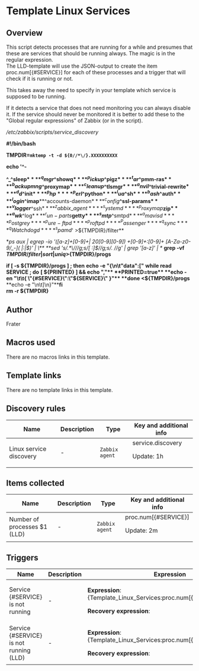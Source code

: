 # Template Linux Services

## Overview

This script detects processes that are running for a while and presumes that these are services that should be running always. The magic is in the regular expression.  
The LLD-template will use the JSON-output to create the item proc.num[{#SERVICE}] for each of these processes and a trigger that will check if it is running or not.


This takes away the need to specify in your template which service is supposed to be running.


If it detects a service that does not need monitoring you can always disable it. If the service should never be monitored it is better to add these to the "Global regular expressions" of Zabbix (or in the script).


 */etc/zabbix/scripts/service\_discovery*


**#!/bin/bash**


**TMPDIR=`mktemp -t -d ${0//*\/}.XXXXXXXXXX`**


**echo '^-**


**^\_****^sleep$****^qmgr$****^showq$****^pickup$****^pigz$****^tar$****^pmm-ras$****^backupmng$****^proxymap$****^cleanup$****^tlsmgr$****^anvil$****^trivial-rewrite$****^dd$****^init$****^php****^perl$****^python$****^lua$****^sh$****^bash$****^auth$****^login$****^imap****^accounts-daemon$****^config$****^ssl-params$****^vlogger$****^ssh$****^zabbix\_agent****^systemd****^proxymap$****zip$****^awk$****^log$****^run-parts$****getty$****^smtp$****^smtpd$****^amavisd****^postgrey****^pure-ftpd****^proftpd****^Passenger****^qsync****^qWatchdogd****^spamd$' >${TMPDIR}/filter**


**ps aux | egrep -io '([a-z]+[0-9]+| 20[0-9][0-9]) +[0-9]+:[0-9]+ [A-Za-z0-9/\_-]*( |:|$)' | \** **sed 's/.*\///g;s/[ :]$//g;s/.* //g' | grep '[a-z]' | \** **grep -vf ${TMPDIR}/filter | sort | uniq >${TMPDIR}/progs**


**if [ -s ${TMPDIR}/progs ] ; then** **echo -e "{\n\t\"data\":["** **while read SERVICE ; do** **[ ${PRINTED} ] && echo ","** **PRINTED=true** **echo -en "\t\t{ \"{#SERVICE}\":\"${SERVICE}\" }"** **done <${TMPDIR}/progs** **echo -e "\n\t]\n}"****fi**  
**rm -r ${TMPDIR}**


 



## Author

Frater

## Macros used

There are no macros links in this template.

## Template links

There are no template links in this template.

## Discovery rules

|Name|Description|Type|Key and additional info|
|----|-----------|----|----|
|Linux service discovery|<p>-</p>|`Zabbix agent`|service.discovery<p>Update: 1h</p>|
## Items collected

|Name|Description|Type|Key and additional info|
|----|-----------|----|----|
|Number of processes $1 (LLD)|<p>-</p>|`Zabbix agent`|proc.num[{#SERVICE}]<p>Update: 2m</p>|
## Triggers

|Name|Description|Expression|Priority|
|----|-----------|----------|--------|
|Service {#SERVICE} is not running|<p>-</p>|<p>**Expression**: {Template_Linux_Services:proc.num[{#SERVICE}].last()}=0</p><p>**Recovery expression**: </p>|high|
|Service {#SERVICE} is not running (LLD)|<p>-</p>|<p>**Expression**: {Template_Linux_Services:proc.num[{#SERVICE}].last()}=0</p><p>**Recovery expression**: </p>|high|
